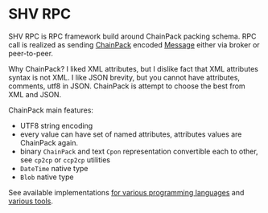 # SHV RPC

SHV RPC is RPC framework build around ChainPack packing schema. RPC call is
realized as sending [ChainPack](chainpack.md) encoded [Message](rpcmessage.md)
either via broker or peer-to-peer.

Why ChainPack? I liked XML attributes, but I dislike fact that XML attributes
syntax is not XML. I like JSON brevity, but you cannot have attributes,
comments, utf8 in JSON. ChainPack is attempt to choose the best from XML and
JSON.

ChainPack main features:
* UTF8 string encoding
* every value can have set of named attributes, attributes values are ChainPack
  again.
* binary `ChainPack` and text `Cpon` representation convertible each to other,
  see `cp2cp` or `ccp2cp` utilities
* `DateTime` native type
* `Blob` native type

See available implementations [for various programming
languages](implementations.md) and [various tools](tools.md).
